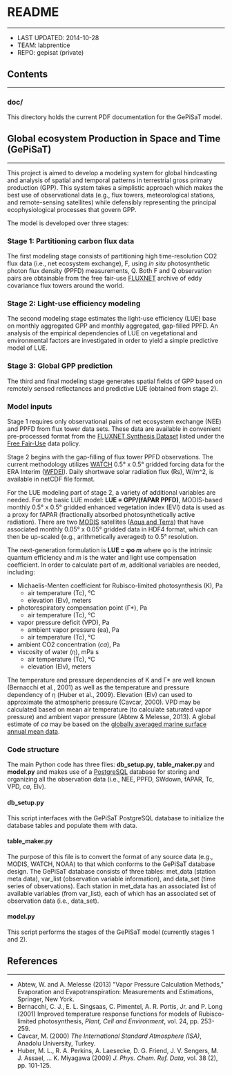 # README
---------------
* LAST UPDATED: 2014-10-28
* TEAM: labprentice
* REPO: gepisat (private)

## Contents
--------------------
### doc/
This directory holds the current PDF documentation for the GePiSaT model.

## Global ecosystem Production in Space and Time (GePiSaT)
------------------------------------------------------------------------------------
This project is aimed to develop a modeling system for global hindcasting and analysis of spatial and temporal patterns in terrestrial gross primary production (GPP). This system takes a simplistic approach which makes the best use of observational data (e.g., flux towers, meteorological stations, and remote-sensing satellites) while defensibly representing the principal ecophysiological processes that govern GPP.

The model is developed over three stages:

### Stage 1: Partitioning carbon flux data
The first modeling stage consists of partitioning high time-resolution CO2 flux data (i.e., net ecosystem exchange), F, using *in situ* photosynthetic photon flux density (PPFD) measurements, Q. Both F and Q observation pairs are obtainable from the free fair-use [FLUXNET](http://fluxnet.ornl.gov/) archive of eddy covariance flux towers around the world.

### Stage 2: Light-use efficiency modeling
The second modeling stage estimates the light-use efficiency (LUE) base on monthly aggregated GPP and monthly aggregated, gap-filled PPFD. An analysis of the empirical dependencies of LUE on vegetational and environmental factors are investigated in order to yield a simple predictive model of LUE.

### Stage 3: Global GPP prediction
The third and final modeling stage generates spatial fields of GPP based on remotely sensed reflectances and predictive LUE (obtained from stage 2).

### Model inputs
Stage 1 requires only observational pairs of net ecosystem exchange (NEE) and PPFD from flux tower data sets. These data are available in convenient pre-processed format from the [FLUXNET Synthesis Dataset](http://www.fluxdata.org/) listed under the [Free Fair-Use](http://www.fluxdata.org/Shared%20Documents/Policy_Free_Final.pdf) data policy. 

Stage 2 begins with the gap-filling of flux tower PPFD observations. The current methodology utilizes [WATCH](http://www.eu-watch.org/) 0.5° x 0.5° gridded forcing data for the ERA Interim ([WFDEI](http://www.eu-watch.org/gfx_content/documents/README-WFDEI(1).pdf)). Daily shortwave solar radiation flux (Rs), W/m^2, is available in netCDF file format.

For the LUE modeling part of stage 2, a variety of additional variables are needed. For the basic LUE model: __LUE = GPP/(fAPAR PPFD)__, MODIS-based monthly 0.5° x 0.5° gridded enhanced vegetation index (EVI) data is used as a proxy for fAPAR (fractionally absorbed photosynthetically active radiation). There are two [MODIS](http://modis.gsfc.nasa.gov/) satellites ([Aqua and Terra](http://nsidc.org/data/modis/terra_aqua_differences/)) that have associated monthly 0.05° x 0.05° gridded data in HDF4 format, which can then be up-scaled (e.g., arithmetically averaged) to 0.5° resolution. 

The next-generation formulation is __LUE = φo *m*__ where φo is the intrinsic quantum efficiency and *m* is the water and light use compensation coefficient.  In order to calculate part of *m*, additional variables are needed, including: 

* Michaelis-Menten coefficient for Rubisco-limited photosynthesis (K), Pa
    * air temperature (Tc), °C
    * elevation (Elv), meters
* photorespiratory compensation point (Γ\*), Pa
    * air temperature (Tc), °C
* vapor pressure deficit (VPD), Pa
    * ambient vapor pressure (ea), Pa
    * air temperature (Tc), °C
* ambient CO2 concentration (*ca*), Pa
* viscosity of water (η), mPa s
    * air temperature (Tc), °C
    * elevation (Elv), meters

The temperature and pressure dependencies of K and Γ\* are well known (Bernacchi et al., 2001) as well as the temperature and pressure dependency of η (Huber et al., 2009). Elevation (Elv) can used to approximate the atmospheric pressure (Cavcar, 2000).  VPD may be calculated based on mean air temperature (to calculate saturated vapor pressure) and ambient vapor pressure (Abtew & Melesse, 2013). A global estimate of *ca*  may be based on the [globally averaged marine surface annual mean data](http://www.esrl.noaa.gov/gmd/ccgg/trends/global.html#global_data). 

### Code structure
The main Python code has three files: __db_setup.py__, __table_maker.py__ and __model.py__ and makes use of a [PostgreSQL](http://www.postgresql.org/) database for storing and organizing all the observation data (i.e., NEE, PPFD, SWdown, fAPAR, Tc, VPD, *ca*,  Elv).

#### db_setup.py
This script interfaces with the GePiSaT PostgreSQL database to initialize the database tables and populate them with data.

#### table_maker.py
The purpose of this file is to convert the format of any source data (e.g., MODIS, WATCH, NOAA) to that which conforms to the GePiSaT database design. The GePiSaT database consists of three tables: met_data (station meta data), var_list (observation variable information), and data_set (time series of observations). Each station in met_data has an associated list of available variables (from var_list), each of which has an associated set of observation data (i.e., data_set).

#### model.py
This script performs the stages of the GePiSaT model (currently stages 1 and 2).


## References
-------------------
* Abtew, W. and A. Melesse (2013) "Vapor Pressure Calculation Methods," Evaporation and Evapotranspiration: Measurements and Estimations, Springer, New York.
* Bernacchi, C. J., E. L. Singsaas, C. Pimentel, A. R. Portis, Jr. and P. Long (2001) Improved temperature response functions for models of Rubisco-limited photosynthesis, *Plant, Cell and Environment*, vol. 24, pp. 253-259.
* Cavcar, M. (2000) *The International Standard Atmosphere (ISA)*, Anadolu University, Turkey.
* Huber, M. L., R. A. Perkins, A. Laesecke, D. G. Friend, J. V. Sengers, M. J. Assael, ... K. Miyagawa (2009) *J. Phys. Chem. Ref. Data*, vol. 38 (2), pp. 101-125.
